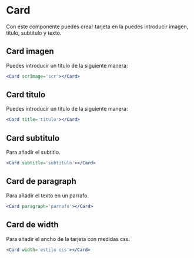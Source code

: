 # Card
Con este componente puedes crear tarjeta en la puedes introducir imagen, titulo, subtitulo y texto.

## Card imagen
Puedes introducir un titulo de la siguiente manera:

```jsx
<Card scrImage='scr'></Card>
```

## Card titulo
Puedes introducir un titulo de la siguiente manera:

```jsx
<Card title='titulo'></Card>
```

## Card subtitulo
Para añadir el subtitlo.

```jsx
<Card subtitle='subtitulo'></Card>
```

## Card de paragraph
Para añadir el texto en un parrafo.

```jsx
<Card paragraph='parrafo'></Card>
```

## Card de width
Para añadir el ancho de la tarjeta con medidas css.

```jsx
<Card width='estilo css'></Card>
```